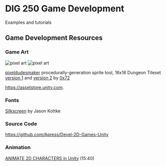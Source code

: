 # DIG 250 Game Development

Examples and tutorials



## Game Development Resources


### Game Art


![pixel art](https://img.itch.zone/aW1hZ2UvMzA5MDI4LzE1MTg1NTkuZ2lm/347x500/vfOACc.gif) ![pixel art](https://img.itch.zone/aW1hZ2UvMzA5MDI4LzE1MTgyMTguZ2lm/347x500/HxtB8m.gif)

[pixeldudesmaker](https://0x72.itch.io/pixeldudesmaker) procedurally-generation sprite tool, 16x16 Dungeon Tileset [version 1](https://0x72.itch.io/16x16-dungeon-tileset) and [version 2](https://0x72.itch.io/dungeontileset-ii) by [0x72](https://0x72.itch.io)

https://assetstore.unity.com.


### Fonts

[Silkscreen](https://www.1001fonts.com/silkscreen-font.html) by Jason Kottke



### Source Code

https://github.com/Apress/Devel-2D-Games-Unity


### Animation

[ANIMATE 2D CHARACTERS in Unity](https://www.youtube.com/watch?v=eXIuizGzY2A) (15:40)
